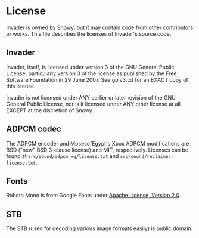 # License
Invader is owned by [Snowy], but it may contain code from other contributors or
works. This file describes the licenses of Invader's source code.

[Snowy]: https://github.com/SnowyMouse

## Invader
Invader, itself, is licensed under version 3 of the GNU General Public License,
particularly version 3 of the license as published by the Free Software
Foundation in 29 June 2007. See gplv3.txt for an EXACT copy of this license.

Invader is not licensed under ANY earlier or later revision of the GNU General
Public License, nor is it licensed under ANY other license at all EXCEPT at the
discretion of Snowy.

## ADPCM codec
The ADPCM encoder and MosesofEgypt's Xbox ADPCM modifications are BSD ("new" BSD
3-clause license) and MIT, respectively. Licenses can be found at
`src/sound/adpcm_xq/license.txt` and `src/sound/reclaimer-license.txt`.

## Fonts
Roboto Mono is from Google Fonts under [Apache License, Version 2.0].

[Apache License, Version 2.0]: http://www.apache.org/licenses/LICENSE-2.0

## STB
The STB (used for decoding various image formats easily) is public domain.
